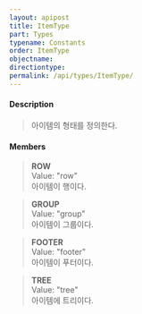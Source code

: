 ```yaml
---
layout: apipost
title: ItemType
part: Types
typename: Constants
order: ItemType
objectname: 
directiontype: 
permalink: /api/types/ItemType/
---
```



#### Description

> 아이템의 형태를 정의한다.

#### Members

> **ROW**  
> Value: "row"  
> 아이템이 행이다.  

> **GROUP**  
> Value: "group"  
> 아이템이 그룹이다.  

> **FOOTER**  
> Value: "footer"  
> 아이템이 푸터이다.   

> **TREE**  
> Value: "tree"  
> 아이템에 트리이다.  

